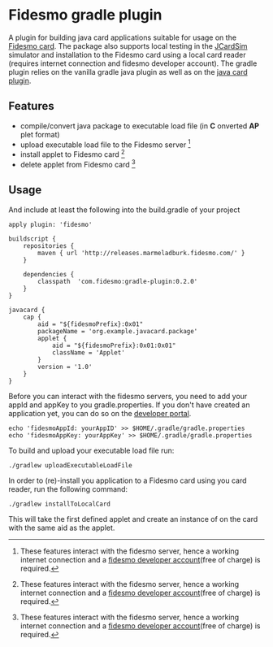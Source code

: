 Fidesmo gradle plugin
=====================

A plugin for building java card applications suitable for usage on the [Fidesmo
card](http://fidesmo.com/). The package also supports local testing in the
[JCardSim](http://jcardsim.org/) simulator and installation to the Fidesmo card using a local card
reader (requires internet connection and fidesmo developer account). The gradle plugin relies on the
vanilla gradle java plugin as well as on the [java card
plugin](https://github.com/fidesmo/gradle-javacard).

Features
--------

 * compile/convert java package to executable load file (in **C** onverted **AP** plet format)
 * upload executable load file to the Fidesmo server [^1]
 * install applet to Fidesmo card [^1]
 * delete applet from Fidesmo card [^1]

[^1]: These features interact with the fidesmo server, hence a working internet connection and a
[fidesmo developer account](https://developer.fidesmo.com)(free of charge) is required.

Usage
-----

And include at least the following into the build.gradle of your project

    apply plugin: 'fidesmo'

    buildscript {
        repositories {
            maven { url 'http://releases.marmeladburk.fidesmo.com/' }
        }

        dependencies {
            classpath  'com.fidesmo:gradle-plugin:0.2.0'
        }
    }

    javacard {
        cap {
            aid = "${fidesmoPrefix}:0x01"
            packageName = 'org.example.javacard.package'
            applet {
                aid = "${fidesmoPrefix}:0x01:0x01"
                className = 'Applet'
            }
            version = '1.0'
        }
    }

Before you can interact with the fidesmo servers, you need to add your appId and appKey to you
gradle.properties. If you don't have created an application yet, you can do so on the [developer
portal](https://developer.fidesmo.com/).

    echo 'fidesmoAppId: yourAppID' >> $HOME/.gradle/gradle.properties
    echo 'fidesmoAppKey: yourAppKey' >> $HOME/.gradle/gradle.properties

To build and upload your executable load file run:

    ./gradlew uploadExecutableLoadFile

In order to (re)-install you application to a Fidesmo card using you card reader, run the following
command:

    ./gradlew installToLocalCard

This will take the first defined applet and create an instance of on the card with the same aid as
the applet.
